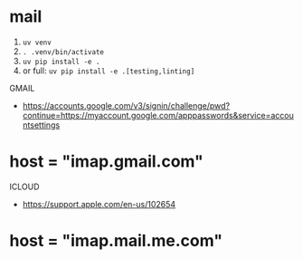# mail

1. `uv venv`
2. `. .venv/bin/activate`
3. `uv pip install -e .`
4. or full: `uv pip install -e .[testing,linting]`

GMAIL
- https://accounts.google.com/v3/signin/challenge/pwd?continue=https://myaccount.google.com/apppasswords&service=accountsettings

# host = "imap.gmail.com"

ICLOUD
- https://support.apple.com/en-us/102654

# host = "imap.mail.me.com"